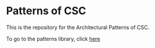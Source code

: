 # Patterns of CSC
This is the repository for the Architectural Patterns of CSC.

To go to the patterns library, click [here](https://csc-esa.github.io/Patterns/html)
